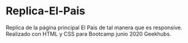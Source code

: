 # Replica-El-Pais
Replica de la página principal El Pais de tal manera que es responsive. Realizado con HTML y CSS para Bootcamp junio 2020 Geekhubs.
